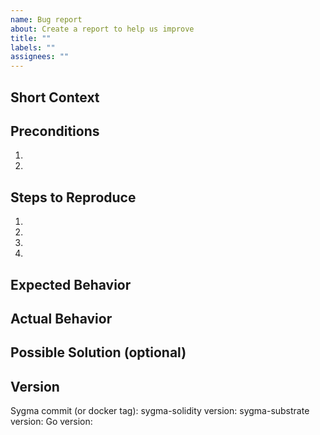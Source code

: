 ```yaml
---
name: Bug report
about: Create a report to help us improve
title: ""
labels: ""
assignees: ""
---
```


<!--- Please provide an intuitive Title  -->
<!--- Title Example: Using the SDK I fail sending a GMP from Eth to Polygon -->

## Short Context
<!--- Please provide a short context description of what is the problem  -->
<!--- Example: Trying to use the SDK example from https://docs.buildwithsygma.com/sdk/examples/evm-example/ I did encounter an issue when trying to send the ERC20_Test tokens from Sepolia to Goerli.  -->

## Preconditions
<!-- Exmaple of preconditions: 
1. Own a wallet with gas token on Sepolia chain.
2. Have access to  an RPC provider for Sepolia chain.
3. Get ERC20_Test tokens from Sygma Faucet: https://faucet-ui-stage.buildwithsygma.com/ 
4. OS: Linux Ubuntu 18.0 LTS; Node version 20; Yarn version: 5.0 -->
1.
2.

## Steps to Reproduce

<!--- Provide a link to a live example, or an unambiguous set of steps to -->
<!--- reproduce this bug. Include code to reproduce, if relevant -->
<!--- Example: 
1. Clone the Sygma SDK sample from https://github.com/sygmaprotocol/sygma-sdk/tree/main/examples/evm-to-evm-fungible-transfer . 
2. Build dependency with recommended commands: yarn install followed by yarn sdk:build
3. Go to root folder examples/evm-to-evm-fungible-transfer and execute yarn run transfer -->
1.
2.
3.
4.

## Expected Behavior

<!--- If you're describing a bug, tell us what should happen -->
<!--- If you're suggesting a change/improvement, tell us how it should work -->

## Actual Behavior

<!--- If describing a bug, tell us what happens instead of the expected behavior -->
<!--- If suggesting a change/improvement, explain the difference from current behavior -->

## Possible Solution (optional)

<!--- Not obligatory, but suggest a fix/reason for the bug, -->
<!--- or ideas how to implement the addition or change -->

## Version

Sygma commit (or docker tag):
sygma-solidity version:
sygma-substrate version:
Go version: